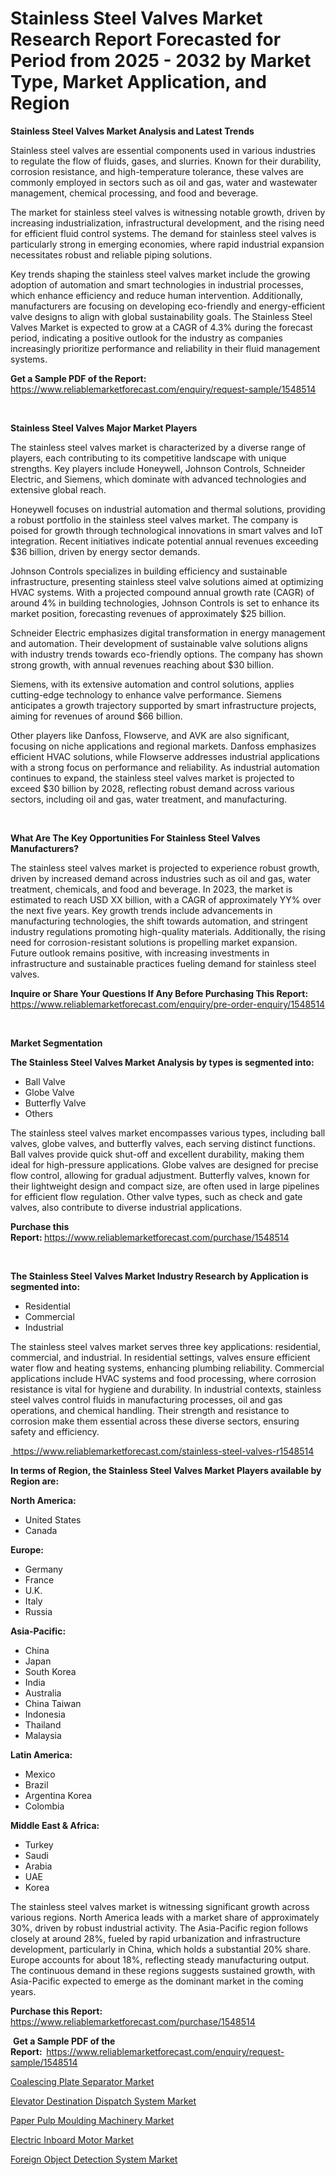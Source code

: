 <p><h1>Stainless Steel Valves Market Research Report Forecasted for Period from 2025 -  2032 by Market Type, Market Application, and Region</h1></p><p><strong>Stainless Steel Valves Market Analysis and Latest Trends</strong></p>
<p><p>Stainless steel valves are essential components used in various industries to regulate the flow of fluids, gases, and slurries. Known for their durability, corrosion resistance, and high-temperature tolerance, these valves are commonly employed in sectors such as oil and gas, water and wastewater management, chemical processing, and food and beverage. </p><p>The market for stainless steel valves is witnessing notable growth, driven by increasing industrialization, infrastructural development, and the rising need for efficient fluid control systems. The demand for stainless steel valves is particularly strong in emerging economies, where rapid industrial expansion necessitates robust and reliable piping solutions. </p><p>Key trends shaping the stainless steel valves market include the growing adoption of automation and smart technologies in industrial processes, which enhance efficiency and reduce human intervention. Additionally, manufacturers are focusing on developing eco-friendly and energy-efficient valve designs to align with global sustainability goals. The Stainless Steel Valves Market is expected to grow at a CAGR of 4.3% during the forecast period, indicating a positive outlook for the industry as companies increasingly prioritize performance and reliability in their fluid management systems.</p></p>
<p><strong>Get a Sample PDF of the Report:&nbsp;</strong> <a href="https://www.reliablemarketforecast.com/enquiry/request-sample/1548514?utm_campaign=1197&utm_medium=2&utm_source=Github&utm_content=ia&utm_term=10042025&utm_id=stainless-steel-valves">https://www.reliablemarketforecast.com/enquiry/request-sample/1548514</a></p>
<p>&nbsp;</p>
<p><strong>Stainless Steel Valves Major Market Players</strong></p>
<p><p>The stainless steel valves market is characterized by a diverse range of players, each contributing to its competitive landscape with unique strengths. Key players include Honeywell, Johnson Controls, Schneider Electric, and Siemens, which dominate with advanced technologies and extensive global reach.</p><p>Honeywell focuses on industrial automation and thermal solutions, providing a robust portfolio in the stainless steel valves market. The company is poised for growth through technological innovations in smart valves and IoT integration. Recent initiatives indicate potential annual revenues exceeding $36 billion, driven by energy sector demands.</p><p>Johnson Controls specializes in building efficiency and sustainable infrastructure, presenting stainless steel valve solutions aimed at optimizing HVAC systems. With a projected compound annual growth rate (CAGR) of around 4% in building technologies, Johnson Controls is set to enhance its market position, forecasting revenues of approximately $25 billion.</p><p>Schneider Electric emphasizes digital transformation in energy management and automation. Their development of sustainable valve solutions aligns with industry trends towards eco-friendly options. The company has shown strong growth, with annual revenues reaching about $30 billion.</p><p>Siemens, with its extensive automation and control solutions, applies cutting-edge technology to enhance valve performance. Siemens anticipates a growth trajectory supported by smart infrastructure projects, aiming for revenues of around $66 billion.</p><p>Other players like Danfoss, Flowserve, and AVK are also significant, focusing on niche applications and regional markets. Danfoss emphasizes efficient HVAC solutions, while Flowserve addresses industrial applications with a strong focus on performance and reliability. As industrial automation continues to expand, the stainless steel valves market is projected to exceed $30 billion by 2028, reflecting robust demand across various sectors, including oil and gas, water treatment, and manufacturing.</p></p>
<p>&nbsp;</p>
<p><strong>What Are The Key Opportunities For Stainless Steel Valves Manufacturers?</strong></p>
<p><p>The stainless steel valves market is projected to experience robust growth, driven by increased demand across industries such as oil and gas, water treatment, chemicals, and food and beverage. In 2023, the market is estimated to reach USD XX billion, with a CAGR of approximately YY% over the next five years. Key growth trends include advancements in manufacturing technologies, the shift towards automation, and stringent industry regulations promoting high-quality materials. Additionally, the rising need for corrosion-resistant solutions is propelling market expansion. Future outlook remains positive, with increasing investments in infrastructure and sustainable practices fueling demand for stainless steel valves.</p></p>
<p><strong>Inquire or Share Your Questions If Any Before Purchasing This Report:</strong> <a href="https://www.reliablemarketforecast.com/enquiry/pre-order-enquiry/1548514?utm_campaign=1197&utm_medium=2&utm_source=Github&utm_content=ia&utm_term=10042025&utm_id=stainless-steel-valves">https://www.reliablemarketforecast.com/enquiry/pre-order-enquiry/1548514</a></p>
<p>&nbsp;</p>
<p><strong>Market Segmentation</strong></p>
<p><strong>The Stainless Steel Valves Market Analysis by types is segmented into:</strong></p>
<p><ul><li>Ball Valve</li><li>Globe Valve</li><li>Butterfly Valve</li><li>Others</li></ul></p>
<p><p>The stainless steel valves market encompasses various types, including ball valves, globe valves, and butterfly valves, each serving distinct functions. Ball valves provide quick shut-off and excellent durability, making them ideal for high-pressure applications. Globe valves are designed for precise flow control, allowing for gradual adjustment. Butterfly valves, known for their lightweight design and compact size, are often used in large pipelines for efficient flow regulation. Other valve types, such as check and gate valves, also contribute to diverse industrial applications.</p></p>
<p><strong>Purchase this Report:&nbsp;</strong><a href="https://www.reliablemarketforecast.com/purchase/1548514?utm_campaign=1197&utm_medium=2&utm_source=Github&utm_content=ia&utm_term=10042025&utm_id=stainless-steel-valves">https://www.reliablemarketforecast.com/purchase/1548514</a></p>
<p>&nbsp;</p>
<p><strong>The Stainless Steel Valves Market Industry Research by Application is segmented into:</strong></p>
<p><ul><li>Residential</li><li>Commercial</li><li>Industrial</li></ul></p>
<p><p>The stainless steel valves market serves three key applications: residential, commercial, and industrial. In residential settings, valves ensure efficient water flow and heating systems, enhancing plumbing reliability. Commercial applications include HVAC systems and food processing, where corrosion resistance is vital for hygiene and durability. In industrial contexts, stainless steel valves control fluids in manufacturing processes, oil and gas operations, and chemical handling. Their strength and resistance to corrosion make them essential across these diverse sectors, ensuring safety and efficiency.</p></p>
<p><a href="https://www.reliablemarketforecast.com/stainless-steel-valves-r1548514?utm_campaign=1197&utm_medium=2&utm_source=Github&utm_content=ia&utm_term=10042025&utm_id=stainless-steel-valves">&nbsp;https://www.reliablemarketforecast.com/stainless-steel-valves-r1548514</a></p>
<p><strong>In terms of Region, the Stainless Steel Valves Market Players available by Region are:</strong></p>
<p>
    <p> <strong> North America: </strong>
        <ul>
            <li>United States</li>
            <li>Canada</li>
        </ul>
        </p> 
    <p> <strong> Europe: </strong>
        <ul>
            <li>Germany</li>
            <li>France</li>
            <li>U.K.</li>
            <li>Italy</li>
            <li>Russia</li>
        </ul>
        </p> 
    <p> <strong> Asia-Pacific: </strong>
        <ul>
            <li>China</li>
            <li>Japan</li>
            <li>South Korea</li>
            <li>India</li>
            <li>Australia</li>
            <li>China Taiwan</li>
            <li>Indonesia</li>
            <li>Thailand</li>
            <li>Malaysia</li>
        </ul>
        </p> 
    <p> <strong> Latin America: </strong>
        <ul>
            <li>Mexico</li>
            <li>Brazil</li>
            <li>Argentina Korea</li>
            <li>Colombia</li>
        </ul>
        </p> 
    <p> <strong> Middle East & Africa: </strong>
        <ul>
            <li>Turkey</li>
            <li>Saudi</li>
            <li>Arabia</li>
            <li>UAE</li>
            <li>Korea</li>
        </ul>
    </p>
    </p>
<p><p>The stainless steel valves market is witnessing significant growth across various regions. North America leads with a market share of approximately 30%, driven by robust industrial activity. The Asia-Pacific region follows closely at around 28%, fueled by rapid urbanization and infrastructure development, particularly in China, which holds a substantial 20% share. Europe accounts for about 18%, reflecting steady manufacturing output. The continuous demand in these regions suggests sustained growth, with Asia-Pacific expected to emerge as the dominant market in the coming years.</p></p>
<p><strong>Purchase this Report: </strong><a href="https://www.reliablemarketforecast.com/purchase/1548514?utm_campaign=1197&utm_medium=2&utm_source=Github&utm_content=ia&utm_term=10042025&utm_id=stainless-steel-valves">https://www.reliablemarketforecast.com/purchase/1548514</a></p>
<p>&nbsp;<strong>Get a Sample PDF of the Report:&nbsp;&nbsp;</strong><a href="https://www.reliablemarketforecast.com/enquiry/request-sample/1548514?utm_campaign=1197&utm_medium=2&utm_source=Github&utm_content=ia&utm_term=10042025&utm_id=stainless-steel-valves">https://www.reliablemarketforecast.com/enquiry/request-sample/1548514</a></p>
<p><strong></strong></p>
<p><p><a href="https://github.com/pimanoruman/Market-Research-Report-List-1/blob/main/coalescing-plate-separator-market.md?utm_campaign=1197&utm_medium=2&utm_source=Github&utm_content=ia&utm_term=10042025&utm_id=stainless-steel-valves">Coalescing Plate Separator Market</a></p><p><a href="https://github.com/balapopepi/Market-Research-Report-List-1/blob/main/elevator-destination-dispatch-system-market.md?utm_campaign=1197&utm_medium=2&utm_source=Github&utm_content=ia&utm_term=10042025&utm_id=stainless-steel-valves">Elevator Destination Dispatch System Market</a></p><p><a href="https://github.com/akrachveslov/Market-Research-Report-List-1/blob/main/paper-pulp-moulding-machinery-market.md?utm_campaign=1197&utm_medium=2&utm_source=Github&utm_content=ia&utm_term=10042025&utm_id=stainless-steel-valves">Paper Pulp Moulding Machinery Market</a></p><p><a href="https://github.com/adyawafurber1/Market-Research-Report-List-1/blob/main/electric-inboard-motor-market.md?utm_campaign=1197&utm_medium=2&utm_source=Github&utm_content=ia&utm_term=10042025&utm_id=stainless-steel-valves">Electric Inboard Motor Market</a></p><p><a href="https://github.com/tashipmhuiri/Market-Research-Report-List-1/blob/main/foreign-object-detection-system-market.md?utm_campaign=1197&utm_medium=2&utm_source=Github&utm_content=ia&utm_term=10042025&utm_id=stainless-steel-valves">Foreign Object Detection System Market</a></p></p>